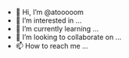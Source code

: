 - 👋 Hi, I’m @atooooom
- 👀 I’m interested in ...
- 🌱 I’m currently learning ...
- 💞️ I’m looking to collaborate on ...
- 📫 How to reach me ...

<!---
atooooom/atooooom is a ✨ special ✨ repository because its `README.md` (this file) appears on your GitHub profile.
You can click the Preview link to take a look at your changes.
--->
